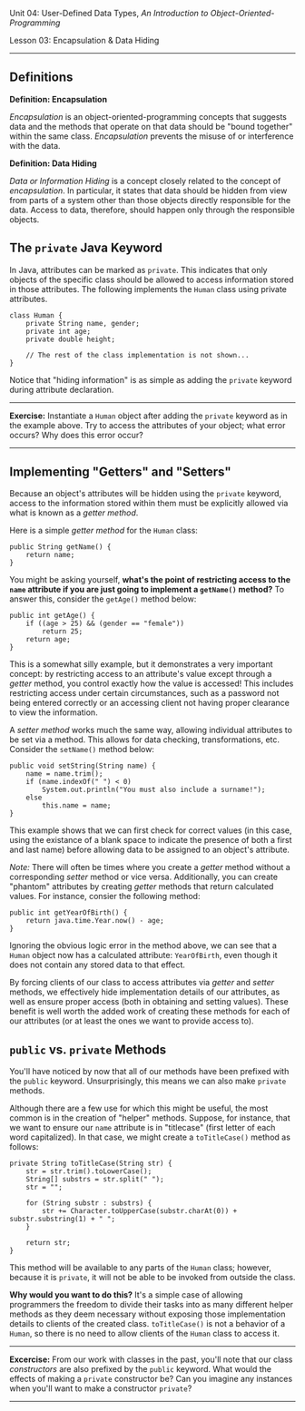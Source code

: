 Unit 04: User-Defined Data Types, _An Introduction to Object-Oriented-Programming_

Lesson 03: Encapsulation & Data Hiding
***

Definitions
---

**Definition: Encapsulation**

_Encapsulation_ is an object-oriented-programming concepts that suggests data and the methods that operate on that data should be "bound together" within the same class. _Encapsulation_ prevents the misuse of or interference with the data.

**Definition: Data Hiding**

_Data or Information Hiding_ is a concept closely related to the concept of _encapsulation_. In particular, it states that data should be hidden from view from parts of a system other than those objects directly responsible for the data. Access to data, therefore, should happen only through the responsible objects.

The `private` Java Keyword
---
In Java, attributes can be marked as `private`. This indicates that only objects of the specific class should be allowed to access information stored in those attributes. The following implements the `Human` class using private attributes.

    class Human {
        private String name, gender;
        private int age;
        private double height;

        // The rest of the class implementation is not shown...
    }

Notice that "hiding information" is as simple as adding the `private` keyword during attribute declaration.

***
**Exercise:** Instantiate a `Human` object after adding the `private` keyword as in the example above. Try to access the attributes of your object; what error occurs? Why does this error occur?
***

Implementing "Getters" and "Setters"
---
Because an object's attributes will be hidden using the `private` keyword, access to the information stored within them must be explicitly allowed via what is known as a _getter method_. 

Here is a simple _getter method_ for the `Human` class:

    public String getName() {
        return name;
    }

You might be asking yourself, **what's the point of restricting access to the `name` attribute if you are just going to implement a `getName()` method?** To answer this, consider the `getAge()` method below:

    public int getAge() {
        if ((age > 25) && (gender == "female"))
            return 25;
        return age;
    }

This is a somewhat silly example, but it demonstrates a very important concept: by restricting access to an attribute's value except through a _getter_ method, you control exactly how the value is accessed! This includes restricting access under certain circumstances, such as a password not being entered correctly or an accessing client not having proper clearance to view the information.

A _setter method_ works much the same way, allowing individual attributes to be set via a method. This allows for data checking, transformations, etc. Consider the `setName()` method below:

    public void setString(String name) {
        name = name.trim();
        if (name.indexOf(" ") < 0)
            System.out.println("You must also include a surname!");
        else
            this.name = name;
    }

This example shows that we can first check for correct values (in this case, using the existance of a blank space to indicate the presence of both a first and last name) before allowing data to be assigned to an object's attribute.

_Note:_ There will often be times where you create a _getter_ method without a corresponding _setter_ method or vice versa. Additionally, you can create "phantom" attributes by creating _getter_ methods that return calculated values. For instance, consier the following method:

    public int getYearOfBirth() {
        return java.time.Year.now() - age; 
    }

Ignoring the obvious logic error in the method above, we can see that a `Human` object now has a calculated attribute: `YearOfBirth`, even though it does not contain any stored data to that effect. 

By forcing clients of our class to access attributes via _getter_ and _setter_ methods, we effectively hide implementation details of our attributes, as well as ensure proper access (both in obtaining and setting values). These benefit is well worth the added work of creating these methods for each of our attributes (or at least the ones we want to provide access to).

`public` vs. `private` Methods
---

You'll have noticed by now that all of our methods have been prefixed with the `public` keyword. Unsurprisingly, this means we can also make `private` methods.

Although there are a few use for which this might be useful, the most common is in the creation of "helper" methods. Suppose, for instance, that we want to ensure our `name` attribute is in "titlecase" (first letter of each word capitalized). In that case, we might create a `toTitleCase()` method as follows:

    private String toTitleCase(String str) {
        str = str.trim().toLowerCase();
        String[] substrs = str.split(" ");
        str = "";

        for (String substr : substrs) {
            str += Character.toUpperCase(substr.charAt(0)) + substr.substring(1) + " ";
        }

        return str;
    }

This method will be available to any parts of the `Human` class; however, because it is `private`, it will not be able to be invoked from outside the class.

**Why would you want to do this?** It's a simple case of allowing programmers the freedom to divide their tasks into as many different helper methods as they deem necessary without exposing those implementation details to clients of the created class. `toTitleCase()` is not a behavior of a `Human`, so there is no need to allow clients of the `Human` class to access it.

***
**Excercise:** From our work with classes in the past, you'll note that our class _constructors_ are also prefixed by the `public` keyword. What would the effects of making a `private` constructor be? Can you imagine any instances when you'll want to make a constructor `private`?
***
